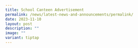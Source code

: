 ```yaml
---
title: School Canteen Advertisement
permalink: /news/latest-news-and-announcements/permalink/
date: 2023-11-10
layout: post
description: ""
image: ""
variant: tiptap
---
```

